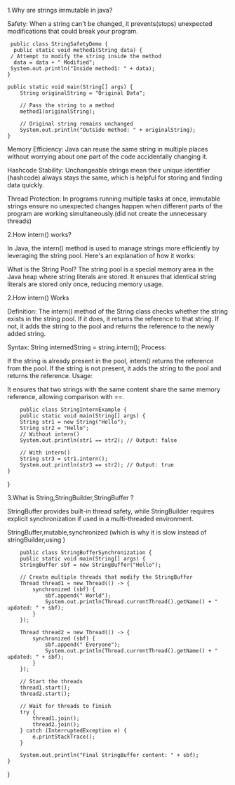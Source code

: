 1.Why are strings immutable in java?

Safety: When a string can't be changed, it prevents(stops) unexpected modifications that could break your program.


     public class StringSafetyDemo {
      public static void method1(String data) {
     / Attempt to modify the string inside the method
      data = data + " Modified";
     System.out.println("Inside method1: " + data);
    } 

    public static void main(String[] args) {
        String originalString = "Original Data";
        
        // Pass the string to a method
        method1(originalString);
        
        // Original string remains unchanged
        System.out.println("Outside method: " + originalString);
    }


Memory Efficiency: Java can reuse the same string in multiple places without worrying about one part of the code accidentally changing it.

Hashcode Stability: Unchangeable strings mean their unique identifier (hashcode) always stays the same, which is helpful for storing and finding data quickly.

Thread Protection: In programs running multiple tasks at once, immutable strings ensure no unexpected changes happen when different parts of the program are working simultaneously.(did not create the unnecessary threads)

2.How intern() works?


In Java, the intern() method is used to manage strings more efficiently by leveraging the string pool. Here's an explanation of how it works:

What is the String Pool?
The string pool is a special memory area in the Java heap where string literals are stored. It ensures that identical string literals are stored only once, reducing memory usage.

2.How intern() Works

Definition: The intern() method of the String class checks whether the string exists in the string pool. If it does, it returns the reference to that string. If not, it adds the string to the pool and returns the reference to the newly added string.

Syntax:
String internedString = string.intern();
Process:

If the string is already present in the pool, intern() returns the reference from the pool.
If the string is not present, it adds the string to the pool and returns the reference.
Usage:

It ensures that two strings with the same content share the same memory reference, allowing comparison with ==.

        public class StringInternExample {
        public static void main(String[] args) {
        String str1 = new String("Hello");
        String str2 = "Hello"; 
        // Without intern()
        System.out.println(str1 == str2); // Output: false

        // With intern()
        String str3 = str1.intern();
        System.out.println(str3 == str2); // Output: true
    }
}

3.What is String,StringBuilder,StringBuffer ?

StringBuffer provides built-in thread safety, while StringBuilder requires explicit synchronization if used in a multi-threaded environment.

StringBuffer,mutable,synchronized (which is why it is slow instead of stringBuilder,using )

        public class StringBufferSynchronization {
        public static void main(String[] args) {
        StringBuffer sbf = new StringBuffer("Hello");

        // Create multiple threads that modify the StringBuffer
        Thread thread1 = new Thread(() -> {
            synchronized (sbf) {
                sbf.append(" World");
                System.out.println(Thread.currentThread().getName() + " updated: " + sbf);
            }
        });

        Thread thread2 = new Thread(() -> {
            synchronized (sbf) {
                sbf.append(" Everyone");
                System.out.println(Thread.currentThread().getName() + " updated: " + sbf);
            }
        });

        // Start the threads
        thread1.start();
        thread2.start();

        // Wait for threads to finish
        try {
            thread1.join();
            thread2.join();
        } catch (InterruptedException e) {
            e.printStackTrace();
        }

        System.out.println("Final StringBuffer content: " + sbf);
    }
}


